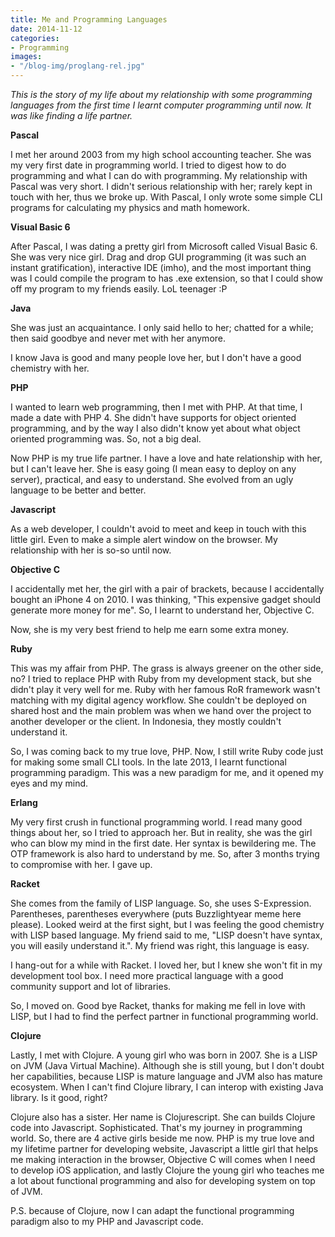 ```yaml
---
title: Me and Programming Languages
date: 2014-11-12
categories:
- Programming
images:
- "/blog-img/proglang-rel.jpg"
---
```


_This is the story of my life about my relationship with some programming languages from the first time I learnt computer programming until now. It was like finding a life partner._

**Pascal**

I met her around 2003 from my high school accounting teacher. She was my very first date in programming world. I tried to digest how to do programming and what I can do with programming. My relationship with Pascal was very short. I didn't serious relationship with her; rarely kept in touch with her, thus we broke up. With Pascal, I only wrote some simple CLI programs for calculating my physics and math homework.

**Visual Basic 6**

After Pascal, I was dating a pretty girl from Microsoft called Visual Basic 6. She was very nice girl. Drag and drop GUI programming (it was such an instant gratification), interactive IDE (imho), and the most important thing was I could compile the program to has .exe extension, so that I could show off my program to my friends easily. LoL teenager :P

**Java**

She was just an acquaintance. I only said hello to her; chatted for a while; then said goodbye and never met with her anymore.

I know Java is good and many people love her, but I don't have a good chemistry with her.

**PHP**

I wanted to learn web programming, then I met with PHP. At that time, I made a date with PHP 4. She didn't have supports for object oriented programming, and by the way I also didn't know yet about what object oriented programming was. So, not a big deal.

Now PHP is my true life partner. I have a love and hate relationship with her, but I can't leave her. She is easy going (I mean easy to deploy on any server), practical, and easy to understand. She evolved from an ugly language to be better and better.

**Javascript**

As a web developer, I couldn't avoid to meet and keep in touch with this little girl. Even to make a simple alert window on the browser. My relationship with her is so-so until now.

**Objective C**

I accidentally met her, the girl with a pair of brackets, because I accidentally bought an iPhone 4 on 2010. I was thinking, "This expensive gadget should generate more money for me". So, I learnt to understand her, Objective C.

Now, she is my very best friend to help me earn some extra money.

**Ruby**

This was my affair from PHP. The grass is always greener on the other side, no? I tried to replace PHP with Ruby from my development stack, but she didn't play it very well for me. Ruby with her famous RoR framework wasn't matching with my digital agency workflow. She couldn't be deployed on shared host and the main problem was when we hand over the project to another developer or the client. In Indonesia, they mostly couldn't understand it.

So, I was coming back to my true love, PHP. Now, I still write Ruby code just for making some small CLI tools.
In the late 2013, I learnt functional programming paradigm. This was a new paradigm for me, and it opened my eyes and my mind.

**Erlang**

My very first crush in functional programming world. I read many good things about her, so I tried to approach her. But in reality, she was the girl who can blow my mind in the first date. Her syntax is bewildering me. The OTP framework is also hard to understand by me. So, after 3 months trying to compromise with her. I gave up.

**Racket**

She comes from the family of LISP language. So, she uses S-Expression. Parentheses, parentheses everywhere (puts Buzzlightyear meme here please). Looked weird at the first sight, but I was feeling the good chemistry with LISP based language. My friend said to me, "LISP doesn't have syntax, you will easily understand it.". My friend was right, this language is easy.

I hang-out for a while with Racket. I loved her, but I knew she won't fit in my development tool box. I need more practical language with a good community support and lot of libraries.

So, I moved on. Good bye Racket, thanks for making me fell in love with LISP, but I had to find the perfect partner in functional programming world.

**Clojure**

Lastly, I met with Clojure. A young girl who was born in 2007. She is a LISP on JVM (Java Virtual Machine). Although she is still young, but I don't doubt her capabilities, because LISP is mature language and JVM also has mature ecosystem. When I can't find Clojure library, I can interop with existing Java library. Is it good, right?

Clojure also has a sister. Her name is Clojurescript. She can builds Clojure code into Javascript. Sophisticated.
That's my journey in programming world. So, there are 4 active girls beside me now. PHP is my true love and my lifetime partner for developing website, Javascript a little girl that helps me making interaction in the browser, Objective C will comes when I need to develop iOS application, and lastly Clojure the young girl who teaches me a lot about functional programming and also for developing system on top of JVM.

P.S. because of Clojure, now I can adapt the functional programming paradigm also to my PHP and Javascript code.
